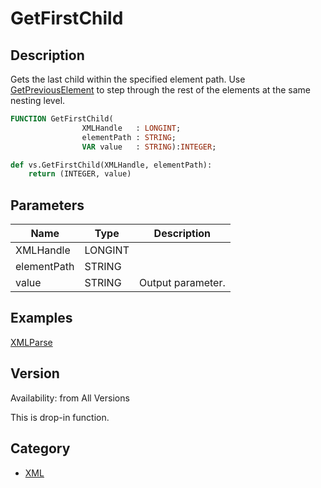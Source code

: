 # GetFirstChild

## Description
Gets the last child within the specified element path. Use [ GetPreviousElement](GetPreviousElement.md) to step through the rest of the elements at the same nesting level.

```pascal
FUNCTION GetFirstChild(
				XMLHandle   : LONGINT;
				elementPath : STRING;
				VAR value   : STRING):INTEGER;
```

```python
def vs.GetFirstChild(XMLHandle, elementPath):
    return (INTEGER, value)
```

## Parameters
|Name|Type|Description|
|---|---|---|
|XMLHandle|LONGINT|   |
|elementPath|STRING|   |
|value|STRING|Output parameter.|

## Examples
[XMLParse](examples/XMLParse.md)

## Version
Availability: from All Versions

This is drop-in function.

## Category
* [XML](../Categories/XML.md)
